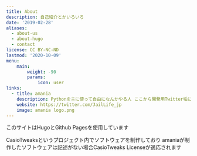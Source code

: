 ```yaml
---
title: About
description: 自己紹介とかいろいろ
date: '2019-02-28'
aliases:
  - about-us
  - about-hugo
  - contact
license: CC BY-NC-ND
lastmod: '2020-10-09'
menu:
    main: 
        weight: -90
        params:
            icon: user
links:
  - title: amania
    description: Pythonを主に使って自由になんかやる人 ここから開発用Twitter垢に飛べるよ
    website: https://twitter.com/JailLife_jp
    image: amania logo.png
---
```


このサイトはHugoとGithub Pagesを使用しています

CasioTweaksというプロジェクト内でソフトウェアを制作しており
amaniaが制作したソフトウェアは記述がない場合CasioTweaks Licenseが適応されます
